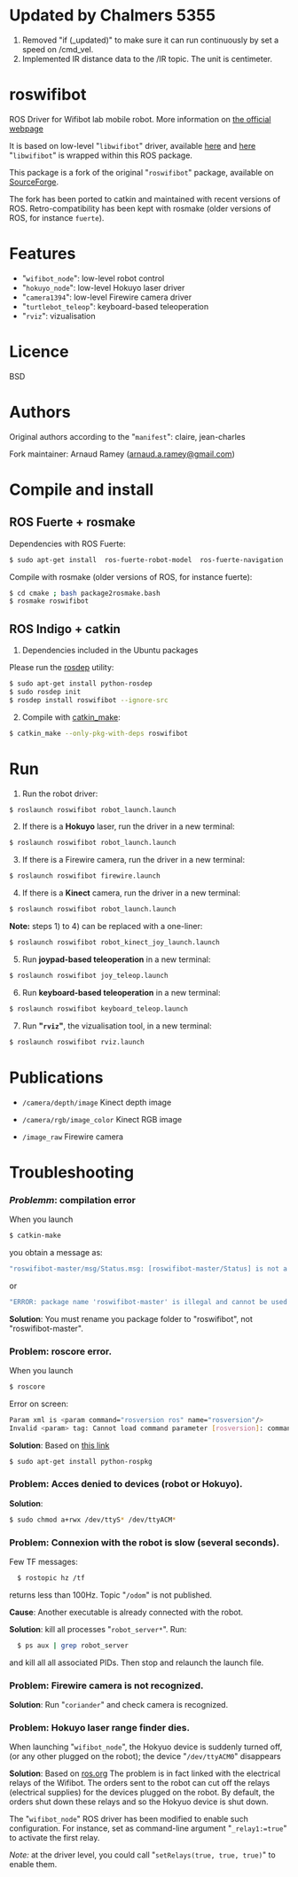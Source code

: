 Updated by Chalmers 5355
==========
1. Removed "if (_updated)" to make sure it can run continuously by set a speed on /cmd_vel.
2. Implemented IR distance data to the /IR topic. The unit is centimeter.


roswifibot
==========

ROS Driver for Wifibot lab mobile robot.
More information on
  [the official webpage](http://www.wifibot.com)

It is based on low-level "```libwifibot```" driver, available
[here](http://sourceforge.net/projects/libwifibot/)
  and
[here](https://svn.code.sf.net/p/roswifibot/code/trunk/)
"```libwifibot```" is wrapped within this ROS package.

This package is a fork of the original "```roswifibot```" package, available on [SourceForge](http://sourceforge.net/projects/roswifibot/).

The fork has been ported to catkin and maintained with recent versions of ROS.
Retro-compatibility has been kept with rosmake
(older versions of ROS, for instance ```fuerte```).

Features
========

  - "```wifibot_node```":     low-level robot control
  - "```hokuyo_node```":      low-level Hokuyo laser driver
  - "```camera1394```":       low-level Firewire camera driver
  - "```turtlebot_teleop```": keyboard-based teleoperation
  - "```rviz```":             vizualisation


Licence
=======
BSD


Authors
=======
Original authors according to the "```manifest```": claire, jean-charles

Fork maintainer: Arnaud Ramey (arnaud.a.ramey@gmail.com)


Compile and install
===================

ROS Fuerte + rosmake
--------------------

Dependencies with ROS Fuerte:

```bash
$ sudo apt-get install  ros-fuerte-robot-model  ros-fuerte-navigation  ros-fuerte-laser-drivers  ros-fuerte-viz ros-fuerte-perception ros-fuerte-camera1394  ros-fuerte-turtlebot-apps
```

Compile with rosmake (older versions of ROS, for instance fuerte):

```bash
$ cd cmake ; bash package2rosmake.bash
$ rosmake roswifibot
```

ROS Indigo + catkin
-------------------

1. Dependencies included in the Ubuntu packages

Please run the [rosdep](http://docs.ros.org/independent/api/rosdep/html/) utility:

```bash
$ sudo apt-get install python-rosdep
$ sudo rosdep init
$ rosdep install roswifibot --ignore-src
```

2. Compile with [catkin_make](http://wiki.ros.org/catkin/commands/catkin_make):

```bash
$ catkin_make --only-pkg-with-deps roswifibot
```

Run
===

1) Run the robot driver:

```bash
$ roslaunch roswifibot robot_launch.launch
```

2) If there is a **Hokuyo** laser, run the driver in a new terminal:

```bash
$ roslaunch roswifibot robot_launch.launch
```

3) If there is a Firewire camera, run the driver in a new terminal:

```bash
$ roslaunch roswifibot firewire.launch
```

4) If there is a **Kinect** camera, run the driver in a new terminal:

```bash
$ roslaunch roswifibot robot_launch.launch
```

**Note:** steps 1) to 4) can be replaced with a one-liner:

```bash
$ roslaunch roswifibot robot_kinect_joy_launch.launch
```

5) Run **joypad-based teleoperation** in a new terminal:

```bash
$ roslaunch roswifibot joy_teleop.launch
```

6) Run **keyboard-based teleoperation** in a new terminal:

```bash
$ roslaunch roswifibot keyboard_teleop.launch
```

7) Run **"```rviz```"**, the vizualisation tool, in a new terminal:

```bash
$ roslaunch roswifibot rviz.launch
```


Publications
============

  - `/camera/depth/image`
    Kinect depth image

  - `/camera/rgb/image_color`
    Kinect RGB image

  - `/image_raw`
    Firewire camera


Troubleshooting
===============

### ***Problemm***: compilation error

When you launch
```bash
$ catkin-make
```
you obtain a message as:

```bash
"roswifibot-master/msg/Status.msg: [roswifibot-master/Status] is not a legal type name"
```
or

```bash
"ERROR: package name 'roswifibot-master' is illegal and cannot be used in message generation."
```

**Solution**:
You must rename you package folder to "roswifibot", not "roswifibot-master".

### **Problem**: roscore error.
When you launch
```bash
$ roscore
```

Error on screen:
```bash
Param xml is <param command="rosversion ros" name="rosversion"/>
Invalid <param> tag: Cannot load command parameter [rosversion]: command [rosversion ros] returned with code [1].
```

**Solution**:
Based on [this link](http://answers.ros.org/question/44996/cannot-run-roscore-due-to-error-in-rosversion/)

```bash
$ sudo apt-get install python-rospkg
```


### **Problem**: Acces denied to devices (robot or Hokuyo).

**Solution**:

```bash
$ sudo chmod a+rwx /dev/ttyS* /dev/ttyACM*
```


### **Problem**: Connexion with the robot is slow (several seconds).
Few TF messages:
```bash
  $ rostopic hz /tf
```
returns less than 100Hz.
Topic "```/odom```" is not published.

**Cause**:
Another executable is already connected with the robot.

**Solution**:
kill all processes "```robot_server*```".
Run:

```bash
  $ ps aux | grep robot_server
```

and kill all all associated PIDs.
Then stop and relaunch the launch file.


### **Problem**: Firewire camera is not recognized.

**Solution**:
Run "```coriander```" and check camera is recognized.


### **Problem**: Hokuyo laser range finder dies.
When launching "```wifibot_node```", the Hokyuo device is suddenly turned off,
(or  any other plugged on the robot);
the device "```/dev/ttyACM0```" disappears

**Solution**:
Based on [ros.org](http://wiki.ros.org/hokuyo_node/Troubleshooting)
The problem is in fact linked with the electrical relays of the Wifibot.
The orders sent to the robot can cut off the relays
(electrical supplies) for the devices plugged on the robot.
By default, the orders shut down these relays and so the Hokyuo device
is shut down.

The "```wifibot_node```" ROS driver has been modified to enable such configuration.
For instance, set as command-line argument "```_relay1:=true```"
to activate the first relay.

*Note:*
at the driver level, you could call
"```setRelays(true, true, true)```"
to enable them.
